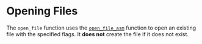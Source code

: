 # Opening Files
The `open_file` function uses the [`open_file_asm`](../Assembly/Open-and-Create-Files.md) function to open an existing file with the specified flags. It **does not** create the file if it does not exist.
